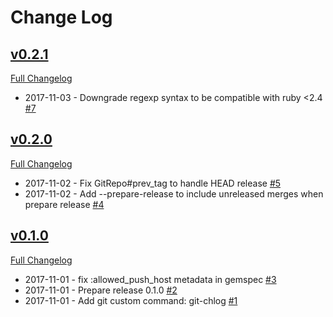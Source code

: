 # Change Log
## [v0.2.1](https://github.com/teohm/git-chlog/tree/v0.2.1)

[Full Changelog](https://github.com/teohm/git-chlog/compare/v0.2.0...v0.2.1)
*  2017-11-03 - Downgrade regexp syntax to be compatible with ruby <2.4  [#7](https://github.com/teohm/git-chlog/pull/7)

## [v0.2.0](https://github.com/teohm/git-chlog/tree/v0.2.0)

[Full Changelog](https://github.com/teohm/git-chlog/compare/v0.1.0...v0.2.0)
*  2017-11-02 - Fix GitRepo#prev_tag to handle HEAD release  [#5](https://github.com/teohm/git-chlog/pull/5)
*  2017-11-02 - Add --prepare-release to include unreleased merges when prepare release  [#4](https://github.com/teohm/git-chlog/pull/4)

## [v0.1.0](https://github.com/teohm/git-chlog/tree/v0.1.0)

[Full Changelog](https://github.com/teohm/git-chlog/compare/6bcc2fb6e...v0.1.0)
*  2017-11-01 - fix :allowed_push_host metadata in gemspec  [#3](https://github.com/teohm/git-chlog/pull/3)
*  2017-11-01 - Prepare release 0.1.0  [#2](https://github.com/teohm/git-chlog/pull/2)
*  2017-11-01 - Add git custom command: git-chlog  [#1](https://github.com/teohm/git-chlog/pull/1)

